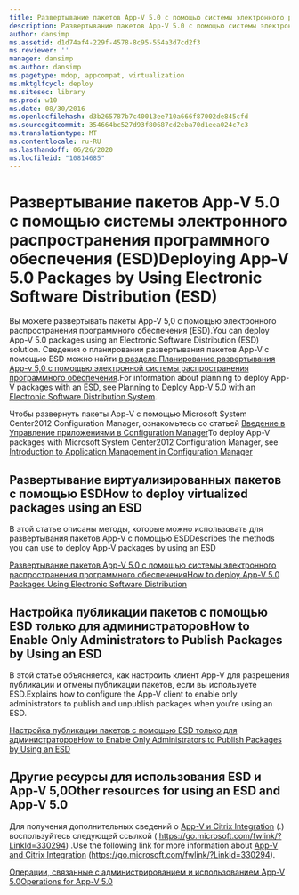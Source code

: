 ```yaml
---
title: Развертывание пакетов App-V 5.0 с помощью системы электронного распространения программного обеспечения (ESD)
description: Развертывание пакетов App-V 5.0 с помощью системы электронного распространения программного обеспечения (ESD)
author: dansimp
ms.assetid: d1d74af4-229f-4578-8c95-554a3d7cd2f3
ms.reviewer: ''
manager: dansimp
ms.author: dansimp
ms.pagetype: mdop, appcompat, virtualization
ms.mktglfcycl: deploy
ms.sitesec: library
ms.prod: w10
ms.date: 08/30/2016
ms.openlocfilehash: d3b265787b7c40013ee710a666f87002de845cfd
ms.sourcegitcommit: 354664bc527d93f80687cd2eba70d1eea024c7c3
ms.translationtype: MT
ms.contentlocale: ru-RU
ms.lasthandoff: 06/26/2020
ms.locfileid: "10814685"
---
```

# <span data-ttu-id="6f234-103">Развертывание пакетов App-V 5.0 с помощью системы электронного распространения программного обеспечения (ESD)</span><span class="sxs-lookup"><span data-stu-id="6f234-103">Deploying App-V 5.0 Packages by Using Electronic Software Distribution (ESD)</span></span>


<span data-ttu-id="6f234-104">Вы можете развертывать пакеты App-V 5,0 с помощью электронного распространения программного обеспечения (ESD).</span><span class="sxs-lookup"><span data-stu-id="6f234-104">You can deploy App-V 5.0 packages using an Electronic Software Distribution (ESD) solution.</span></span> <span data-ttu-id="6f234-105">Сведения о планировании развертывания пакетов App-V с помощью ESD можно найти [в разделе Планирование развертывания App-v 5,0 с помощью электронной системы распространения программного обеспечения](planning-to-deploy-app-v-50-with-an-electronic-software-distribution-system.md).</span><span class="sxs-lookup"><span data-stu-id="6f234-105">For information about planning to deploy App-V packages with an ESD, see [Planning to Deploy App-V 5.0 with an Electronic Software Distribution System](planning-to-deploy-app-v-50-with-an-electronic-software-distribution-system.md).</span></span>

<span data-ttu-id="6f234-106">Чтобы развернуть пакеты App-V с помощью Microsoft System Center2012 Configuration Manager, ознакомьтесь со статьей [Введение в Управление приложениями в Configuration Manager](https://go.microsoft.com/fwlink/?LinkId=281816)</span><span class="sxs-lookup"><span data-stu-id="6f234-106">To deploy App-V packages with Microsoft System Center2012 Configuration Manager, see [Introduction to Application Management in Configuration Manager](https://go.microsoft.com/fwlink/?LinkId=281816)</span></span>

## <span data-ttu-id="6f234-107">Развертывание виртуализированных пакетов с помощью ESD</span><span class="sxs-lookup"><span data-stu-id="6f234-107">How to deploy virtualized packages using an ESD</span></span>


<span data-ttu-id="6f234-108">В этой статье описаны методы, которые можно использовать для развертывания пакетов App-V с помощью ESD</span><span class="sxs-lookup"><span data-stu-id="6f234-108">Describes the methods you can use to deploy App-V packages by using an ESD</span></span>

[<span data-ttu-id="6f234-109">Развертывание пакетов App-V 5.0 с помощью системы электронного распространения программного обеспечения</span><span class="sxs-lookup"><span data-stu-id="6f234-109">How to deploy App-V 5.0 Packages Using Electronic Software Distribution</span></span>](how-to-deploy-app-v-50-packages-using-electronic-software-distribution.md)

## <span data-ttu-id="6f234-110">Настройка публикации пакетов с помощью ESD только для администраторов</span><span class="sxs-lookup"><span data-stu-id="6f234-110">How to Enable Only Administrators to Publish Packages by Using an ESD</span></span>


<span data-ttu-id="6f234-111">В этой статье объясняется, как настроить клиент App-V для разрешения публикации и отмены публикации пакетов, если вы используете ESD.</span><span class="sxs-lookup"><span data-stu-id="6f234-111">Explains how to configure the App-V client to enable only administrators to publish and unpublish packages when you’re using an ESD.</span></span>

[<span data-ttu-id="6f234-112">Настройка публикации пакетов с помощью ESD только для администраторов</span><span class="sxs-lookup"><span data-stu-id="6f234-112">How to Enable Only Administrators to Publish Packages by Using an ESD</span></span>](how-to-enable-only-administrators-to-publish-packages-by-using-an-esd.md)






## <span data-ttu-id="6f234-113">Другие ресурсы для использования ESD и App-V 5,0</span><span class="sxs-lookup"><span data-stu-id="6f234-113">Other resources for using an ESD and App-V 5.0</span></span>


<span data-ttu-id="6f234-114">Для получения дополнительных сведений о [App-V и Citrix Integration](https://go.microsoft.com/fwlink/?LinkId=330294 ) (.) воспользуйтесь следующей ссылкой ( https://go.microsoft.com/fwlink/?LinkId=330294) .</span><span class="sxs-lookup"><span data-stu-id="6f234-114">Use the following link for more information about [App-V and Citrix Integration](https://go.microsoft.com/fwlink/?LinkId=330294 ) (https://go.microsoft.com/fwlink/?LinkId=330294).</span></span>

[<span data-ttu-id="6f234-115">Операции, связанные с администрированием и использованием App-V 5.0</span><span class="sxs-lookup"><span data-stu-id="6f234-115">Operations for App-V 5.0</span></span>](operations-for-app-v-50.md)

 

 





